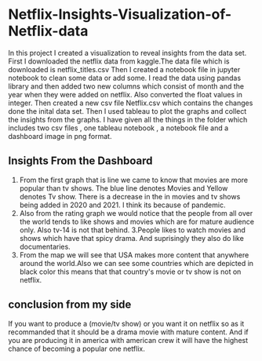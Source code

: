 # Netflix-Insights-Visualization-of-Netflix-data

In this project I created a visualization to reveal insights from the data set.
First I downloaded the netflix data from kaggle.The data file which is downloaded is netflix_titles.csv 
Then I created a notebook file in jupyter notebook to clean some data or add some. I read the data using pandas library and then added two new columns which consist of month and the year when they were added on netflix. Also converted the float values in integer. Then created a new csv file Netflix.csv which contains the changes done the inital data set.
Then I used tableau to plot the graphs and collect the insights from the graphs.
I have given all the things in the folder which includes two csv files , one tableau notebook , a notebook file and a dashboard image in png format.



## Insights From the Dashboard
1. From the first graph that is line we came to know that movies are more popular than tv shows. The blue line denotes Movies and Yellow denotes Tv show. There is a decrease in the in movies and tv shows being added in 2020 and 2021. I think its because of pandemic.
2. Also from the rating graph we would notice that the people from all over the world tends to like shows and movies which are for mature audience only. Also tv-14 is not that behind.
3.People likes to watch movies and shows which have that spicy drama. And suprisingly they also do like documentaries.
4. From the map we will see that USA makes more content that anywhere around the world.Also we can see some countries which are depicted in black color this means that that country's movie or tv show is not on netflix.


## conclusion from my side
If you want to produce a (movie/tv show) or you want it on netflix so as it recommanded that it should be a drama movie with mature content. And if you are producing it in america with american crew it will have the highest chance of becoming a popular one netflix. 
